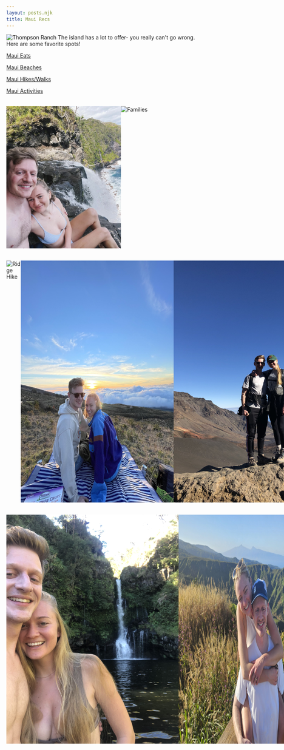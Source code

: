 ```yaml
---
layout: posts.njk
title: Maui Recs
---
```

<p>
    <span class="marginnote">
        <img src="/assets/img/thompson-ranch-road.jpg" alt="Thompson Ranch" style="height: 250px; width: auto; object-fit: contain;" />
    </span>
    The island has a lot to offer- you really can't go wrong. Here are some favorite spots!
</p>

<p><a href="https://maps.app.goo.gl/42XiagHaJJtBcfht6" target="_blank">Maui Eats</a></p>
<p><a href="https://maps.app.goo.gl/RCwDCDHhd3RXM2wD8" target="_blank">Maui Beaches</a></p>
<p><a href="https://maps.app.goo.gl/F5GdHKNnNus5aCSf9" target="_blank">Maui Hikes/Walks</a></p>
<p><a href="https://maps.app.goo.gl/1bMWZjjVn5jwjUg16" target="_blank">Maui Activities</a></p>

<div style="display: flex; margin: 2rem 0;">
    <img src="/assets/img/waterfall-ridge.jpg" alt="Waterfall" style="width: 60%; height: auto;" />
    <img src="/assets/img/families.jpg" alt="Families" style="width: 70%; height: auto;" />
</div>

<div style="display: flex; margin: 2rem 0;">
    <img src="/assets/img/ridge-hike.jpg" alt="Ridge Hike" style="width: 90%; height: auto;" />
    <img src="/assets/img/sunset.jpg" alt="Sunset" style="width: 80%; height: auto;" />
    <img src="/assets/img/crater-hike.jpg" alt="Crater Hike" style="width: 95%; height: auto;" />
</div>

<div style="display: flex; margin: 2rem 0;">
    <img src="/assets/img/waterfall.jpg" alt="Waterfall" style="width: 90%; height: auto;" />
    <img src="/assets/img/hike.jpg" alt="Hike" style="width: 90%; height: auto;" />
    <img src="/assets/img/baby-beach.jpg" alt="Baby Beach" style="width: 85%; height: auto;" />
</div>

